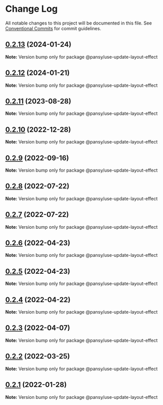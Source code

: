 # Change Log

All notable changes to this project will be documented in this file.
See [Conventional Commits](https://conventionalcommits.org) for commit guidelines.

## [0.2.13](https://github.com/pansyjs/react-hooks/compare/@pansy/use-update-layout-effect@0.2.12...@pansy/use-update-layout-effect@0.2.13) (2024-01-24)

**Note:** Version bump only for package @pansy/use-update-layout-effect





## [0.2.12](https://github.com/pansyjs/react-hooks/compare/@pansy/use-update-layout-effect@0.2.11...@pansy/use-update-layout-effect@0.2.12) (2024-01-21)

**Note:** Version bump only for package @pansy/use-update-layout-effect





## [0.2.11](https://github.com/pansyjs/react-hooks/compare/@pansy/use-update-layout-effect@0.2.10...@pansy/use-update-layout-effect@0.2.11) (2023-08-28)

**Note:** Version bump only for package @pansy/use-update-layout-effect





## [0.2.10](https://github.com/pansyjs/react-hooks/compare/@pansy/use-update-layout-effect@0.2.9...@pansy/use-update-layout-effect@0.2.10) (2022-12-28)

**Note:** Version bump only for package @pansy/use-update-layout-effect





## [0.2.9](https://github.com/pansyjs/react-hooks/compare/@pansy/use-update-layout-effect@0.2.8...@pansy/use-update-layout-effect@0.2.9) (2022-09-16)

**Note:** Version bump only for package @pansy/use-update-layout-effect





## [0.2.8](https://github.com/pansyjs/react-hooks/compare/@pansy/use-update-layout-effect@0.2.7...@pansy/use-update-layout-effect@0.2.8) (2022-07-22)

**Note:** Version bump only for package @pansy/use-update-layout-effect





## [0.2.7](https://github.com/pansyjs/react-hooks/compare/@pansy/use-update-layout-effect@0.2.6...@pansy/use-update-layout-effect@0.2.7) (2022-07-22)

**Note:** Version bump only for package @pansy/use-update-layout-effect





## [0.2.6](https://github.com/pansyjs/react-hooks/compare/@pansy/use-update-layout-effect@0.2.5...@pansy/use-update-layout-effect@0.2.6) (2022-04-23)

**Note:** Version bump only for package @pansy/use-update-layout-effect





## [0.2.5](https://github.com/pansyjs/react-hooks/compare/@pansy/use-update-layout-effect@0.2.4...@pansy/use-update-layout-effect@0.2.5) (2022-04-23)

**Note:** Version bump only for package @pansy/use-update-layout-effect





## [0.2.4](https://github.com/pansyjs/react-hooks/compare/@pansy/use-update-layout-effect@0.2.3...@pansy/use-update-layout-effect@0.2.4) (2022-04-22)

**Note:** Version bump only for package @pansy/use-update-layout-effect





## [0.2.3](https://github.com/pansyjs/react-hooks/compare/@pansy/use-update-layout-effect@0.2.2...@pansy/use-update-layout-effect@0.2.3) (2022-04-07)

**Note:** Version bump only for package @pansy/use-update-layout-effect





## [0.2.2](https://github.com/pansyjs/react-hooks/compare/@pansy/use-update-layout-effect@0.2.1...@pansy/use-update-layout-effect@0.2.2) (2022-03-25)

**Note:** Version bump only for package @pansy/use-update-layout-effect





## [0.2.1](https://github.com/pansyjs/react-hooks/compare/@pansy/use-update-layout-effect@0.2.0...@pansy/use-update-layout-effect@0.2.1) (2022-01-28)

**Note:** Version bump only for package @pansy/use-update-layout-effect
